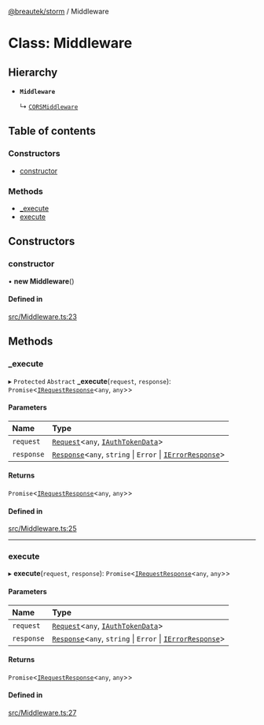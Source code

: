 [@breautek/storm](../README.md) / Middleware

# Class: Middleware

## Hierarchy

- **`Middleware`**

  ↳ [`CORSMiddleware`](CORSMiddleware.md)

## Table of contents

### Constructors

- [constructor](Middleware.md#constructor)

### Methods

- [\_execute](Middleware.md#_execute)
- [execute](Middleware.md#execute)

## Constructors

### constructor

• **new Middleware**()

#### Defined in

[src/Middleware.ts:23](https://github.com/breautek/storm/blob/ff9b3c9/src/Middleware.ts#L23)

## Methods

### \_execute

▸ `Protected` `Abstract` **_execute**(`request`, `response`): `Promise`<[`IRequestResponse`](../interfaces/IRequestResponse.md)<`any`, `any`\>\>

#### Parameters

| Name | Type |
| :------ | :------ |
| `request` | [`Request`](Request.md)<`any`, [`IAuthTokenData`](../interfaces/IAuthTokenData.md)\> |
| `response` | [`Response`](Response.md)<`any`, `string` \| `Error` \| [`IErrorResponse`](../interfaces/IErrorResponse.md)\> |

#### Returns

`Promise`<[`IRequestResponse`](../interfaces/IRequestResponse.md)<`any`, `any`\>\>

#### Defined in

[src/Middleware.ts:25](https://github.com/breautek/storm/blob/ff9b3c9/src/Middleware.ts#L25)

___

### execute

▸ **execute**(`request`, `response`): `Promise`<[`IRequestResponse`](../interfaces/IRequestResponse.md)<`any`, `any`\>\>

#### Parameters

| Name | Type |
| :------ | :------ |
| `request` | [`Request`](Request.md)<`any`, [`IAuthTokenData`](../interfaces/IAuthTokenData.md)\> |
| `response` | [`Response`](Response.md)<`any`, `string` \| `Error` \| [`IErrorResponse`](../interfaces/IErrorResponse.md)\> |

#### Returns

`Promise`<[`IRequestResponse`](../interfaces/IRequestResponse.md)<`any`, `any`\>\>

#### Defined in

[src/Middleware.ts:27](https://github.com/breautek/storm/blob/ff9b3c9/src/Middleware.ts#L27)

